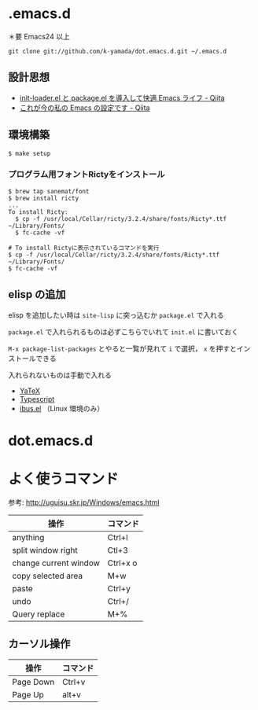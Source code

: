 .emacs.d
==================================

＊要 Emacs24 以上

    git clone git://github.com/k-yamada/dot.emacs.d.git ~/.emacs.d


## 設計思想

  * [init-loader.el と package.el を導入して快適 Emacs ライフ - Qiita](http://qiita.com/catatsuy/items/5f1cd86e2522fd3384a0)
  * [これが今の私の Emacs の設定です - Qiita](http://qiita.com/catatsuy/items/55d50d13ebc965e5f31e)

## 環境構築

```
$ make setup
```

### プログラム用フォントRictyをインストール

```
$ brew tap sanemat/font
$ brew install ricty
...
To install Ricty:
  $ cp -f /usr/local/Cellar/ricty/3.2.4/share/fonts/Ricty*.ttf ~/Library/Fonts/
  $ fc-cache -vf

# To install Rictyに表示されているコマンドを実行
$ cp -f /usr/local/Cellar/ricty/3.2.4/share/fonts/Ricty*.ttf ~/Library/Fonts/
$ fc-cache -vf
```

## elisp の追加

elisp を追加したい時は `site-lisp` に突っ込むか `package.el` で入れる

`package.el` で入れられるものは必ずこちらでいれて `init.el` に書いておく

 `M-x package-list-packages` とやると一覧が見れて `i` で選択， `x` を押すとインストールできる

入れられないものは手動で入れる

  * [YaTeX](http://www.yatex.org/)
  * [Typescript](http://blogs.msdn.com/b/interoperability/archive/2012/10/01/sublime-text-vi-emacs-typescript-enabled.aspx)
  * [ibus.el](http://www11.atwiki.jp/s-irie/pages/21.html) （Linux 環境のみ）
# dot.emacs.d

# よく使うコマンド

参考: http://uguisu.skr.jp/Windows/emacs.html

操作 | コマンド
-----|-----
anything | Ctrl+l
split window right | Ctl+3
change current window | Ctrl+x o
copy selected area | M+w
paste | Ctrl+y
undo | Ctrl+/
Query replace | M+%

## カーソル操作

操作 | コマンド
-----|-----
Page Down | Ctrl+v
Page Up | alt+v
